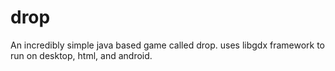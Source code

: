 # drop
An incredibly simple java based game called drop. uses libgdx framework to run on desktop, html, and android. 
